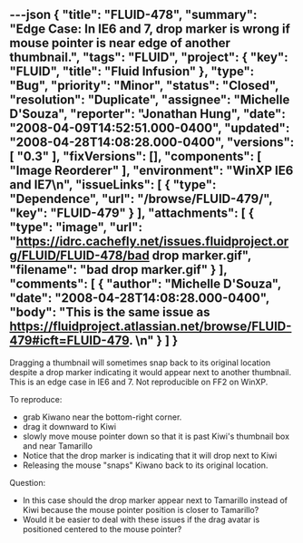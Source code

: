---json
{
  "title": "FLUID-478",
  "summary": "Edge Case: In IE6 and 7, drop marker is wrong if mouse pointer is near edge of another thumbnail.",
  "tags": "FLUID",
  "project": {
    "key": "FLUID",
    "title": "Fluid Infusion"
  },
  "type": "Bug",
  "priority": "Minor",
  "status": "Closed",
  "resolution": "Duplicate",
  "assignee": "Michelle D'Souza",
  "reporter": "Jonathan Hung",
  "date": "2008-04-09T14:52:51.000-0400",
  "updated": "2008-04-28T14:08:28.000-0400",
  "versions": [
    "0.3"
  ],
  "fixVersions": [],
  "components": [
    "Image Reorderer"
  ],
  "environment": "WinXP IE6 and IE7\n",
  "issueLinks": [
    {
      "type": "Dependence",
      "url": "/browse/FLUID-479/",
      "key": "FLUID-479"
    }
  ],
  "attachments": [
    {
      "type": "image",
      "url": "https://idrc.cachefly.net/issues.fluidproject.org/FLUID/FLUID-478/bad drop marker.gif",
      "filename": "bad drop marker.gif"
    }
  ],
  "comments": [
    {
      "author": "Michelle D'Souza",
      "date": "2008-04-28T14:08:28.000-0400",
      "body": "This is the same issue as <https://fluidproject.atlassian.net/browse/FLUID-479#icft=FLUID-479>.&#x20;\n"
    }
  ]
}
---
Dragging a thumbnail will sometimes snap back to its original location despite a drop marker indicating it would appear next to another thumbnail. This is an edge case in IE6 and 7. Not reproducible on FF2 on WinXP.

To reproduce:

* grab Kiwano near the bottom-right corner.
* drag it downward to Kiwi
* slowly move mouse pointer down so that it is past Kiwi's thumbnail box and near Tamarillo
* Notice that the drop marker is indicating that it will drop next to Kiwi
* Releasing the mouse "snaps" Kiwano back to its original location.

Question:

* In this case should the drop marker appear next to Tamarillo instead of Kiwi because the mouse pointer position is closer to Tamarillo?
* Would it be easier to deal with these issues if the drag avatar is positioned centered to the mouse pointer?

        